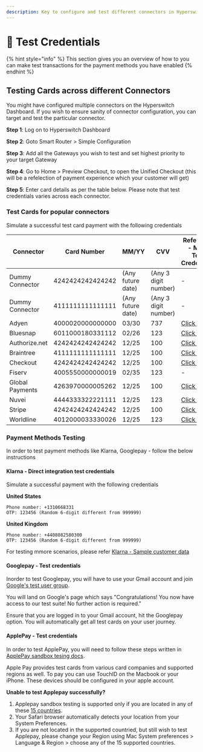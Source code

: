```yaml
---
description: Key to configure and test different connectors in Hyperswitch
---
```


# 🔑 Test Credentials

{% hint style="info" %}
This section gives you an overview of how to you can make test transactions for the payment methods you have enabled
{% endhint %}

## Testing Cards across different Connectors

You might have configured multiple connectors on the Hyperswitch Dashboard. If you wish to ensure sanity of connector configuration, you can target and test the particular connector.

**Step 1**: Log on to Hyperswitch Dashboard

**Step 2**: Goto Smart Router > Simple Configuration

**Step 3**: Add all the Gateways you wish to test and set highest priority to your target Gateway

**Step 4**: Go to Home > Preview Checkout, to open the Unified Checkout (this will be a refelection of payment experience which your customer will get)

**Step 5**: Enter card details as per the table below. Please note that test credentials varies across each connector.

### Test Cards for popular connectors

Simulate a successful test card payment with the following credentials

| Connector       | Card Number      | MM/YY             | CVV                  | Reference - More Test Credentials                                                                           |
| --------------- | ---------------- | ----------------- | -------------------- | ----------------------------------------------------------------------------------------------------------- |
| Dummy Connector | 4242424242424242 | (Any future date) | (Any 3 digit number) | -                                                                                                           |
| Dummy Connector | 4111111111111111 | (Any future date) | (Any 3 digit number) | -                                                                                                           |
| Adyen           | 4000020000000000 | 03/30             | 737                  | [Click here](https://docs.adyen.com/development-resources/testing/test-card-numbers)                        |
| Bluesnap        | 6011000180331112 | 02/26             | 123                  | [Click here](https://developers.bluesnap.com/reference/test-credit-cards)                                   |
| Authorize.net   | 4242424242424242 | 12/25             | 100                  | [Click here](https://developer.authorize.net/hello\_world/testing\_guide.html)                              |
| Braintree       | 4111111111111111 | 12/25             | 100                  | [Click here](https://developer.paypal.com/braintree/docs/reference/general/testing/php#credit-card-numbers) |
| Checkout        | 4242424242424242 | 12/25             | 100                  | [Click here](https://www.checkout.com/docs/testing/test-cards)                                              |
| Fiserv          | 4005550000000019 | 02/35             | 123                  | -                                                                                                           |
| Global Payments | 4263970000005262 | 12/25             | 100                  | [Click here](https://developer.globalpay.com/resources/test-card-numbers)                                   |
| Nuvei           | 4444333322221111 | 12/25             | 123                  | [Click here](https://helpdesk.nuvei.com/doku.php?id=developer:integration\_docs:testing-guide)              |
| Stripe          | 4242424242424242 | 12/25             | 100                  | [Click here](https://stripe.com/docs/testing#cards)                                                         |
| Worldline       | 4012000033330026 | 12/25             | 123                  | [Click here](https://epayments.developer-ingenico.com/documentation/testcases/detail/visa)                  |

### Payment Methods Testing

In order to test payment methods like Klarna, Googlepay - follow the below instructions

#### Klarna - Direct integration test credentials

Simulate a successful payment with the following credentials

**United States**

```
Phone number: +1310668331
OTP: 123456 (Random 6-digit different from 999999)
```

**United Kingdom**

```
Phone number: +4408082580300
OTP: 123456 (Random 6-digit different from 999999)
```

For testing mmore scenarios, please refer [Klarna - Sample customer data](https://docs.klarna.com/resources/test-environment/sample-customer-data/)

#### Googlepay - Test credentials

Inorder to test Googlepay, you will have to use your Gmail account and join [Google's test user group](https://groups.google.com/g/googlepay-test-mode-stub-data).

You will land on Google's page which says "Congratulations! You now have access to our test suite! No further action is required."

Ensure that you are logged in to your Gmail account, hit the Googlepay option. You will automatically get all test cards on your user journey.

#### ApplePay - Test credentials

In order to test ApplePay, you will need to follow these steps written in [ApplePay sandbox tesing docs](https://developer.apple.com/apple-pay/sandbox-testing/).

Apple Pay provides test cards from various card companies and supported regions as well. To pay you can use TouchID on the Macbook or your iPhone. These devices should be configured in your apple account.

**Unable to test Applepay successfully?**

1. Applepay sandbox testing is supported only if you are located in any of these [15 countries](https://developer.apple.com/apple-pay/sandbox-testing/).
2. Your Safari browser automatically detects your location from your System Preferences.
3. If you are not located in the supported countried, but still wish to test Applepay, please change your Region using Mac System preferences > Language & Region > choose any of the 15 supported countries.&#x20;

<figure><img src="../../.gitbook/assets/languageRegion.png" alt=""><figcaption></figcaption></figure>
